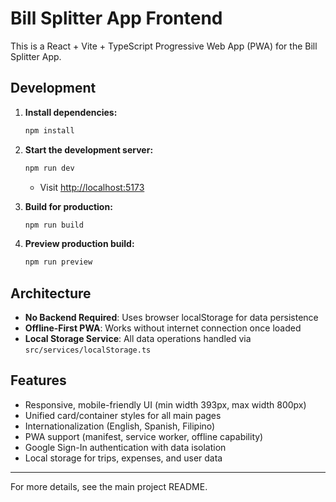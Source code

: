 # Bill Splitter App Frontend

This is a React + Vite + TypeScript Progressive Web App (PWA) for the Bill Splitter App.

## Development

1. **Install dependencies:**
   ```sh
   npm install
   ```
2. **Start the development server:**
   ```sh
   npm run dev
   ```
   - Visit [http://localhost:5173](http://localhost:5173)

3. **Build for production:**
   ```sh
   npm run build
   ```

4. **Preview production build:**
   ```sh
   npm run preview
   ```

## Architecture
- **No Backend Required**: Uses browser localStorage for data persistence
- **Offline-First PWA**: Works without internet connection once loaded
- **Local Storage Service**: All data operations handled via `src/services/localStorage.ts`

## Features
- Responsive, mobile-friendly UI (min width 393px, max width 800px)
- Unified card/container styles for all main pages
- Internationalization (English, Spanish, Filipino)
- PWA support (manifest, service worker, offline capability)
- Google Sign-In authentication with data isolation
- Local storage for trips, expenses, and user data

---

For more details, see the main project README.

